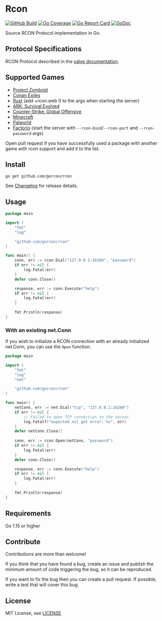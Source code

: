 # Rcon
[![GitHub Build](https://github.com/gorcon/rcon/workflows/build/badge.svg)](https://github.com/gorcon/rcon/actions)
[![Go Coverage](https://github.com/gorcon/rcon/wiki/coverage.svg)](https://raw.githack.com/wiki/gorcon/rcon/coverage.html)
[![Go Report Card](https://goreportcard.com/badge/github.com/gorcon/rcon)](https://goreportcard.com/report/github.com/gorcon/rcon)
[![GoDoc](https://img.shields.io/badge/godoc-reference-blue.svg)](https://godoc.org/github.com/gorcon/rcon)

Source RCON Protocol implementation in Go.

## Protocol Specifications
RCON Protocol described in the [valve documentation](https://developer.valvesoftware.com/wiki/Source_RCON_Protocol).

## Supported Games
* [Project Zomboid](https://store.steampowered.com/app/108600) 
* [Conan Exiles](https://store.steampowered.com/app/440900)
* [Rust](https://store.steampowered.com/app/252490) (add +rcon.web 0 to the args when starting the server)
* [ARK: Survival Evolved](https://store.steampowered.com/app/346110)
* [Counter-Strike: Global Offensive](https://store.steampowered.com/app/730)
* [Minecraft](https://www.minecraft.net)
* [Palworld](https://store.steampowered.com/app/1623730/Palworld/)
* [Factorio](https://www.factorio.com/) (start the server with `--rcon-bind`/`--rcon-port` and `--rcon-password` args)

Open pull request if you have successfully used a package with another game with rcon support and add it to the list.

## Install
```text
go get github.com/gorcon/rcon
```

See [Changelog](CHANGELOG.md) for release details.

## Usage
```go
package main

import (
	"fmt"
	"log"

	"github.com/gorcon/rcon"
)

func main() {
	conn, err := rcon.Dial("127.0.0.1:16260", "password")
	if err != nil {
		log.Fatal(err)
	}
	defer conn.Close()

	response, err := conn.Execute("help")
	if err != nil {
		log.Fatal(err)
	}
	
	fmt.Println(response)	
}
```

### With an existing net.Conn
If you wish to initialize a RCON connection with an already initialized net.Conn, you can use the `Open` function:
```go
package main

import (
	"fmt"
	"log"
	"net"

	"github.com/gorcon/rcon"
)

func main() {
	netConn, err := net.Dial("tcp", "127.0.0.1:16260")
	if err != nil {
		// Failed to open TCP connection to the server.
		log.Fatalf("expected nil got error: %s", err)
	}
	defer netConn.Close()
	
	conn, err := rcon.Open(netConn, "password")
	if err != nil {
		log.Fatal(err)
	}
	defer conn.Close()

	response, err := conn.Execute("help")
	if err != nil {
		log.Fatal(err)
	}
	
	fmt.Println(response)	
}
```

## Requirements
Go 1.15 or higher

## Contribute
Contributions are more than welcome! 

If you think that you have found a bug, create an issue and publish the minimum amount of code triggering the bug, so 
it can be reproduced.

If you want to fix the bug then you can create a pull request. If possible, write a test that will cover this bug.

## License
MIT License, see [LICENSE](LICENSE)
